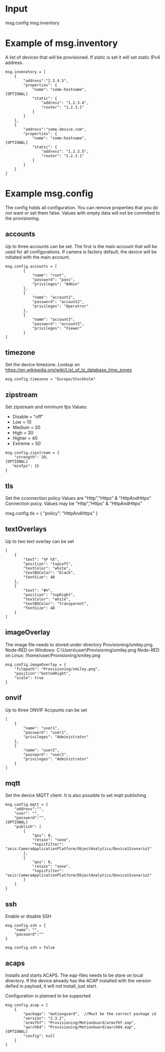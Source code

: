 # Input
msg.config
msg.inventory


# Example of msg.inventory
A list of devices that will be provisioned.  If static is set it will set static IPv4 address.
```
msg.invenetory = [
    {
        "address":"2.3.4.5",
        "properties": {
            "name": "some-hostname",
[OPTIONAL]
            "static": {  
                "address": "1.2.3.4",
                "router": "1.2.3.1"
            }
        }
    },
    {
        "address":"some.device.com",
        "properties": {
            "name": "some-hostname",
[OPTIONAL]
            "static": {
                "address": "1.2.3.5",
                "router": "1.2.3.1"
            }
        }
    }
]
``` 


# Example msg.config
The config holds all configuration. You can remove properties that you do not want or set them false.  Values with empty data will not be commited to the provisioning.


## accounts
Up to three accounts can be set.  The first is the main account that will be used for all configurations.
If camera is factory default, the device will be initiated with the main account.

``` 
msg.config.accounts = [
        {
            "name": "root",
            "password": "pass",
            "privileges": "Admin"
        },
        {
            "name": "account2",
            "password": "account2",
            "privileges": "Operatror"  
        },
        {
            "name": "account3",
            "password": "account3",
            "privileges": "Viewer"  
        }
]
``` 

## timezone
Set the device timezone.  Lookup on https://en.wikipedia.org/wiki/List_of_tz_database_time_zones

``` 
msg.config.timezone = "Europe/Stockholm"
``` 

## zipstream 
Set zipstream and minimum fps
Values: 
* Disable = "off"
* Low = 10
* Medium = 20
* High = 30
* Higher = 40
* Extreme = 50

``` 
msg.config.zipstream = {
    "strength": 20,
[OPTIONAL]
   "minfps": 15 
}
```

## tls
Set the cconnection policy
Values are "Http","Https" & "HttpAndHttps"
Connection poicy.  Values may be "Http","Https" & "HttpAndHttps"

msg.config.tls = {
        "policy": "HttpAndHttps"
}

## textOverlays
Up to two text overlay can be set

```
[
    {
        "text": "%F %X",
        "position": "topLeft",
        "textColor": "white",
        "textBGColor": "black",
        "fontSize": 48
    },
    {
        "text": "#n",
        "position": "topRight",
        "textColor": "white",
        "textBGColor": "transparent",
        "fontSize": 48
    }
]
```

## imageOverlay
The image file needs to stored under directory Provisioning/smiley.png.
Node-RED on Windows: C:\\Users\\user\\Provisioning\smiley.png
Node-RED on Linux: /home/user/Provisioning/smiley.png

```
msg.config.imageOverlay = {
    "filepath": "Provisioning/smiley.png",
    "position":"bottomRight",
    "scale": true
}
```
    
## onvif
Up to three ONVIF Accpunts can be set

```
[
    {
        "name": "user1",
        "password": "user1",
        "privileges": "Administrator"
    },
    {
        "name": "user2",
        "password": "user2",
        "privileges": "Administrator"
    }
]
```

## mqtt
Set the device MQTT client.  It is also possible to set mqtt publishing


```
msg.config.mqtt = {
    "address":"",
    "user": "",
    "password":"",
[OPTIONAL]	
    "publish": [
		{
			"qos": 0,
			"retain": "none",
			"topicFilter": "axis:CameraApplicationPlatform/ObjectAnalytics/Device1Scenario1"
		},
		{
			"qos": 0,
			"retain": "none",
			"topicFilter": "axis:CameraApplicationPlatform/ObjectAnalytics/Device1Scenario2"
		}
	]
}
```

## ssh
Enable or disable SSH

```
msg.config.ssh = {
    "name": "",
    "password":""
}
```

```
msg.config.ssh = false
```

## acaps
Installs and starts ACAPS. The eap-files needs to be store on local directory.  If the device already has the ACAP installed with the version defied in payload, it will not install, just start.

Configuration is planned to be supported

```
msg.config.acap = [
	{
        "package": "motionguard",  //Must be the correct package id
        "version": "2.3.2",
        "armv7hf": "Provisioning/MotionGuard/armv7hf.eap",
        "aarch64": "Provisioning/MotionGuard/aarch64.eap",
[OPTIONAL]        
        "config": null
    }
]
```
